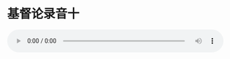 # 基督论录音十

<audio style="width: 100%;" preload="false" controls controlslist="nodownload"><source src="//file.simai.life/audio/mp3/old/27401.mp3" type="audio/mpeg">Your browser does not support the audio element.</audio>


